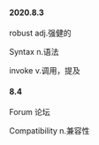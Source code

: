 #### 2020.8.3

robust	adj.强健的

Syntax	n.语法

invoke	v.调用，提及

#### 8.4

Forum 	论坛

Compatibility 	n.兼容性